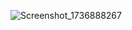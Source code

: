 ![Screenshot_1736888267](https://github.com/user-attachments/assets/d0f43b0b-1c0a-4ebc-8ede-666fa0e8b904)
